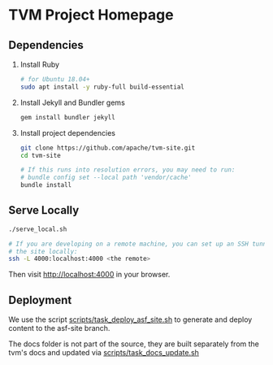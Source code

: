 # TVM Project Homepage

## Dependencies

1. Install Ruby

    ```bash
    # for Ubuntu 18.04+
    sudo apt install -y ruby-full build-essential
    ```

2. Install Jekyll and Bundler gems

    ```bash
    gem install bundler jekyll
    ```

3. Install project dependencies

    ```bash
    git clone https://github.com/apache/tvm-site.git
    cd tvm-site

    # If this runs into resolution errors, you may need to run:
    # bundle config set --local path 'vendor/cache'
    bundle install
    ```

## Serve Locally

```bash
./serve_local.sh

# If you are developing on a remote machine, you can set up an SSH tunnel to view
# the site locally:
ssh -L 4000:localhost:4000 <the remote>
```

Then visit [http://localhost:4000](http://localhost:4000) in your browser.

## Deployment

We use the script [scripts/task_deploy_asf_site.sh](scripts/task_deploy_asf_site.sh)
to generate and deploy content to the asf-site branch.

The docs folder is not part of the source,
they are built separately from the tvm's docs
and updated via [scripts/task_docs_update.sh](scripts/task_docs_update.sh)
